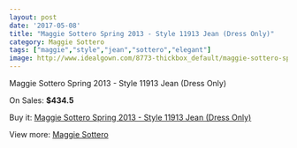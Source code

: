 ```yaml
---
layout: post
date: '2017-05-08'
title: "Maggie Sottero Spring 2013 - Style 11913 Jean (Dress Only)"
category: Maggie Sottero
tags: ["maggie","style","jean","sottero","elegant"]
image: http://www.idealgown.com/8773-thickbox_default/maggie-sottero-spring-2013-style-11913-jean-dress-only.jpg
---
```

Maggie Sottero Spring 2013 - Style 11913 Jean (Dress Only)

On Sales: **$434.5**
<a href="https://www.idealgown.com/en/maggie-sottero/3644-maggie-sottero-spring-2013-style-11913-jean-dress-only.html"><amp-img layout="responsive" width="600" height="600" src="//www.idealgown.com/8773-thickbox_default/maggie-sottero-spring-2013-style-11913-jean-dress-only.jpg" alt="Maggie Sottero Spring 2013 - Style 11913 Jean (Dress Only) 0" /></a>
<a href="https://www.idealgown.com/en/maggie-sottero/3644-maggie-sottero-spring-2013-style-11913-jean-dress-only.html"><amp-img layout="responsive" width="600" height="600" src="//www.idealgown.com/8772-thickbox_default/maggie-sottero-spring-2013-style-11913-jean-dress-only.jpg" alt="Maggie Sottero Spring 2013 - Style 11913 Jean (Dress Only) 1" /></a>

Buy it: [Maggie Sottero Spring 2013 - Style 11913 Jean (Dress Only)](https://www.idealgown.com/en/maggie-sottero/3644-maggie-sottero-spring-2013-style-11913-jean-dress-only.html "Maggie Sottero Spring 2013 - Style 11913 Jean (Dress Only)")

View more: [Maggie Sottero](https://www.idealgown.com/en/45-maggie-sottero "Maggie Sottero")